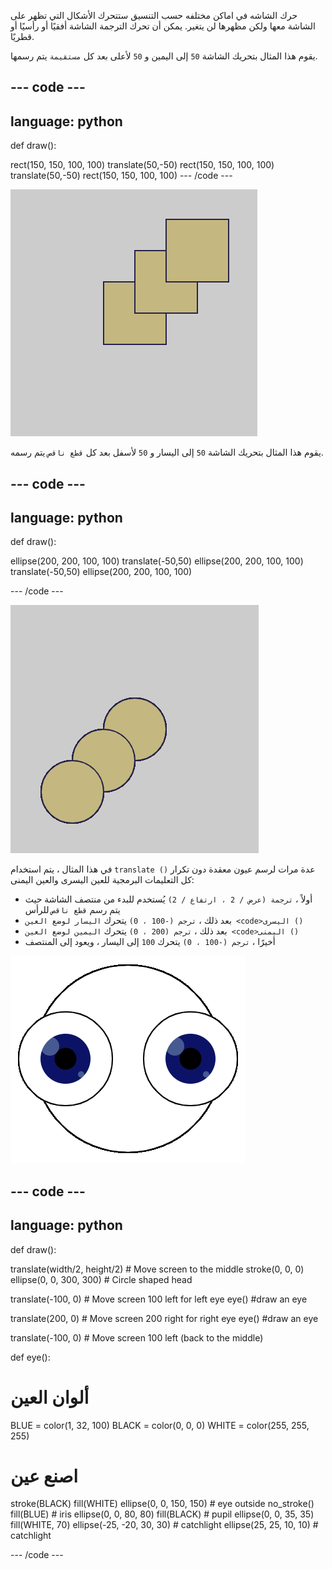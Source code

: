 حرك الشاشه في اماكن مختلفه حسب التنسيق ستتحرك الأشكال التي تظهر على الشاشة معها ولكن مظهرها لن يتغير. يمكن أن تحرك الترجمة الشاشة أفقيًا أو رأسيًا أو قطريًا.

يقوم هذا المثال بتحريك الشاشة `50` إلى اليمين و `50` لأعلى بعد كل `مستقيمة` يتم رسمها.

--- code ---
---
language: python
---

def draw():

  rect(150, 150, 100, 100) translate(50,-50) rect(150, 150, 100, 100) translate(50,-50) rect(150, 150, 100, 100) --- /code ---

![صورة لمربع أصلي ومربعين مترجمين. حركت كل ترجمة المربع لليمين <code>50</code> ولأسفل <code>50</code>](images/translate_square.png)

يقوم هذا المثال بتحريك الشاشة `50` إلى اليسار و `50` لأسفل بعد كل `قطع ناقص` يتم رسمه.

--- code ---
---
language: python
---

def draw():

  ellipse(200, 200, 100, 100) translate(-50,50) ellipse(200, 200, 100, 100) translate(-50,50) ellipse(200, 200, 100, 100)

--- /code ---

![صورة لدائرة أصلية ودائرتين مترجمتين. حركت كل ترجمة المربع لليمين <code>50</code> ولأسفل <code>50</code>](images/translate_circle.png)

في هذا المثال ، يتم استخدام `translate ()` عدة مرات لرسم عيون معقدة دون تكرار كل التعليمات البرمجية للعين اليسرى والعين اليمنى:
+ أولاً ، `ترجمة (عرض / 2 ، ارتفاع / 2)` يُستخدم للبدء من منتصف الشاشة حيث يتم رسم `قطع ناقص` للرأس
+ بعد ذلك ،  `ترجم (-100 ، 0)` يتحرك</code> `اليسار لوضع العين <code>اليسرى ()`
+ بعد ذلك ، `ترجم (200 ، 0)` يتحرك</code> `اليمين لوضع العين <code>اليمنى ()`
+ أخيرًا ، `ترجم (-100 ، 0)` يتحرك `100` إلى اليسار ، ويعود إلى المنتصف

![صورة رأس دائرة بالعين اليسرى واليمنى](images/translate_eyes.png)

--- code ---
---
language: python
---

def draw():

  translate(width/2, height/2) # Move screen to the middle stroke(0, 0, 0) ellipse(0, 0, 300, 300) # Circle shaped head

  translate(-100, 0) # Move screen 100 left for left eye eye() #draw an eye

  translate(200, 0) # Move screen 200 right for right eye eye() #draw an eye

  translate(-100, 0) # Move screen 100  left (back to the middle)

def eye():

# ألوان العين
  BLUE = color(1, 32, 100) BLACK = color(0, 0, 0) WHITE = color(255, 255, 255)

# اصنع عين
  stroke(BLACK) fill(WHITE) ellipse(0, 0, 150, 150) # eye outside no_stroke() fill(BLUE) # iris ellipse(0, 0, 80, 80) fill(BLACK) # pupil ellipse(0, 0, 35, 35) fill(WHITE, 70) ellipse(-25, -20, 30, 30) # catchlight ellipse(25, 25, 10, 10) # catchlight

--- /code ---
